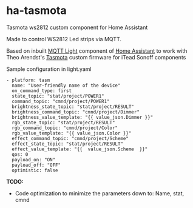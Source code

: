 
# ha-tasmota
Tasmota ws2812 custom component for Home Assistant

Made to control WS2812 Led strips via MQTT.

Based on inbuilt [MQTT Light](https://home-assistant.io/components/light.mqtt/) component of [Home Assistant](https://home-assistant.io/) to work with Theo Arendst's [Tasmota](https://github.com/arendst/Sonoff-Tasmota) custom firmware for iTead Sonoff components 

Sample configuration in light.yaml

    - platform: tasm
      name: "User-friendly name of the device"
      on_command_type: first
      state_topic: "stat/project/POWER1"
      command_topic: "cmnd/project/POWER1"
      brightness_state_topic: "stat/project/RESULT"
      brightness_command_topic: "cmnd/project/Dimmer"
      brightness_value_template: "{{ value_json.Dimmer }}"
      rgb_state_topic: "stat/project/RESULT"
      rgb_command_topic: "cmnd/project/Color"
      rgb_value_template: "{{ value_json.Color }}"
      effect_command_topic: "cmnd/project/Scheme"
      effect_state_topic: "stat/project/RESULT"
      effect_value_template: "{{  value_json.Scheme  }}"
      qos: 0
      payload_on: "ON"
      payload_off: "OFF"
      optimistic: false

**TODO:**
 - Code optimization to minimize the parameters down to: Name, stat,
   cmnd
